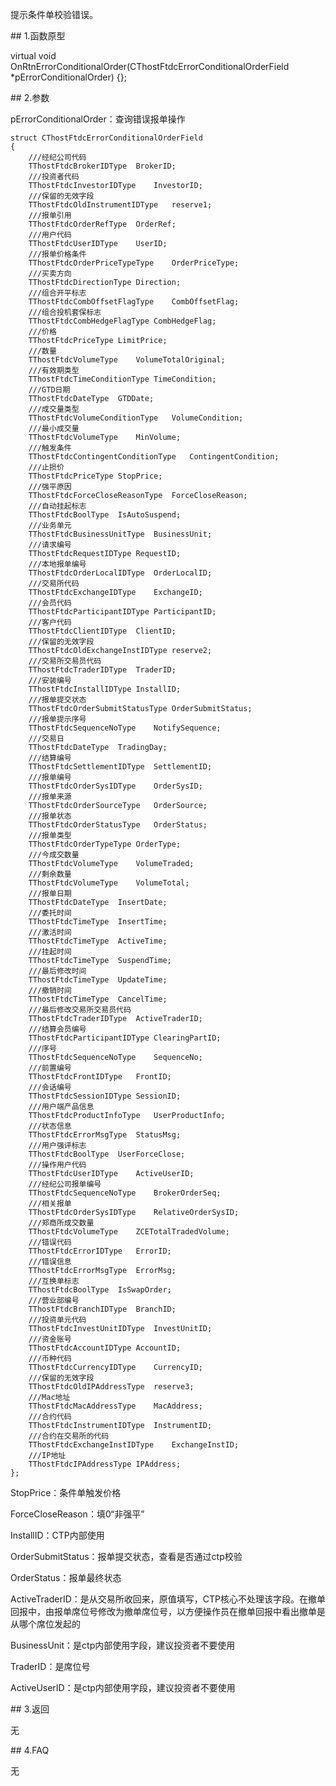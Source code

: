 <p>提示条件单校验错误。</p>
<span class="anchor" id="1fe60b9f-1b15-4132-8a65-1ec75f7847f9"></span>
## 1.函数原型
<p>virtual void OnRtnErrorConditionalOrder(CThostFtdcErrorConditionalOrderField *pErrorConditionalOrder) {};</p>
<span class="anchor" id="8a38d870-1766-4af8-b2af-fd1600ef3c58"></span>
## 2.参数
<p>pErrorConditionalOrder：查询错误报单操作</p>
<pre><code>struct CThostFtdcErrorConditionalOrderField
{
    ///经纪公司代码
    TThostFtdcBrokerIDType  BrokerID;
    ///投资者代码
    TThostFtdcInvestorIDType    InvestorID;
    ///保留的无效字段
    TThostFtdcOldInstrumentIDType   reserve1;
    ///报单引用
    TThostFtdcOrderRefType  OrderRef;
    ///用户代码
    TThostFtdcUserIDType    UserID;
    ///报单价格条件
    TThostFtdcOrderPriceTypeType    OrderPriceType;
    ///买卖方向
    TThostFtdcDirectionType Direction;
    ///组合开平标志
    TThostFtdcCombOffsetFlagType    CombOffsetFlag;
    ///组合投机套保标志
    TThostFtdcCombHedgeFlagType CombHedgeFlag;
    ///价格
    TThostFtdcPriceType LimitPrice;
    ///数量
    TThostFtdcVolumeType    VolumeTotalOriginal;
    ///有效期类型
    TThostFtdcTimeConditionType TimeCondition;
    ///GTD日期
    TThostFtdcDateType  GTDDate;
    ///成交量类型
    TThostFtdcVolumeConditionType   VolumeCondition;
    ///最小成交量
    TThostFtdcVolumeType    MinVolume;
    ///触发条件
    TThostFtdcContingentConditionType   ContingentCondition;
    ///止损价
    TThostFtdcPriceType StopPrice;
    ///强平原因
    TThostFtdcForceCloseReasonType  ForceCloseReason;
    ///自动挂起标志
    TThostFtdcBoolType  IsAutoSuspend;
    ///业务单元
    TThostFtdcBusinessUnitType  BusinessUnit;
    ///请求编号
    TThostFtdcRequestIDType RequestID;
    ///本地报单编号
    TThostFtdcOrderLocalIDType  OrderLocalID;
    ///交易所代码
    TThostFtdcExchangeIDType    ExchangeID;
    ///会员代码
    TThostFtdcParticipantIDType ParticipantID;
    ///客户代码
    TThostFtdcClientIDType  ClientID;
    ///保留的无效字段
    TThostFtdcOldExchangeInstIDType reserve2;
    ///交易所交易员代码
    TThostFtdcTraderIDType  TraderID;
    ///安装编号
    TThostFtdcInstallIDType InstallID;
    ///报单提交状态
    TThostFtdcOrderSubmitStatusType OrderSubmitStatus;
    ///报单提示序号
    TThostFtdcSequenceNoType    NotifySequence;
    ///交易日
    TThostFtdcDateType  TradingDay;
    ///结算编号
    TThostFtdcSettlementIDType  SettlementID;
    ///报单编号
    TThostFtdcOrderSysIDType    OrderSysID;
    ///报单来源
    TThostFtdcOrderSourceType   OrderSource;
    ///报单状态
    TThostFtdcOrderStatusType   OrderStatus;
    ///报单类型
    TThostFtdcOrderTypeType OrderType;
    ///今成交数量
    TThostFtdcVolumeType    VolumeTraded;
    ///剩余数量
    TThostFtdcVolumeType    VolumeTotal;
    ///报单日期
    TThostFtdcDateType  InsertDate;
    ///委托时间
    TThostFtdcTimeType  InsertTime;
    ///激活时间
    TThostFtdcTimeType  ActiveTime;
    ///挂起时间
    TThostFtdcTimeType  SuspendTime;
    ///最后修改时间
    TThostFtdcTimeType  UpdateTime;
    ///撤销时间
    TThostFtdcTimeType  CancelTime;
    ///最后修改交易所交易员代码
    TThostFtdcTraderIDType  ActiveTraderID;
    ///结算会员编号
    TThostFtdcParticipantIDType ClearingPartID;
    ///序号
    TThostFtdcSequenceNoType    SequenceNo;
    ///前置编号
    TThostFtdcFrontIDType   FrontID;
    ///会话编号
    TThostFtdcSessionIDType SessionID;
    ///用户端产品信息
    TThostFtdcProductInfoType   UserProductInfo;
    ///状态信息
    TThostFtdcErrorMsgType  StatusMsg;
    ///用户强评标志
    TThostFtdcBoolType  UserForceClose;
    ///操作用户代码
    TThostFtdcUserIDType    ActiveUserID;
    ///经纪公司报单编号
    TThostFtdcSequenceNoType    BrokerOrderSeq;
    ///相关报单
    TThostFtdcOrderSysIDType    RelativeOrderSysID;
    ///郑商所成交数量
    TThostFtdcVolumeType    ZCETotalTradedVolume;
    ///错误代码
    TThostFtdcErrorIDType   ErrorID;
    ///错误信息
    TThostFtdcErrorMsgType  ErrorMsg;
    ///互换单标志
    TThostFtdcBoolType  IsSwapOrder;
    ///营业部编号
    TThostFtdcBranchIDType  BranchID;
    ///投资单元代码
    TThostFtdcInvestUnitIDType  InvestUnitID;
    ///资金账号
    TThostFtdcAccountIDType AccountID;
    ///币种代码
    TThostFtdcCurrencyIDType    CurrencyID;
    ///保留的无效字段
    TThostFtdcOldIPAddressType  reserve3;
    ///Mac地址
    TThostFtdcMacAddressType    MacAddress;
    ///合约代码
    TThostFtdcInstrumentIDType  InstrumentID;
    ///合约在交易所的代码
    TThostFtdcExchangeInstIDType    ExchangeInstID;
    ///IP地址
    TThostFtdcIPAddressType IPAddress;
};
</code></pre>
<p>StopPrice：条件单触发价格</p>
<p>ForceCloseReason：填0“非强平”</p>
<p>InstallID：CTP内部使用</p>
<p>OrderSubmitStatus：报单提交状态，查看是否通过ctp校验</p>
<p>OrderStatus：报单最终状态</p>
<p>ActiveTraderID：是从交易所收回来，原值填写，CTP核心不处理该字段。在撤单回报中，由报单席位号修改为撤单席位号，以方便操作员在撤单回报中看出撤单是从哪个席位发起的</p>
<p>BusinessUnit：是ctp内部使用字段，建议投资者不要使用</p>
<p>TraderID：是席位号</p>
<p>ActiveUserID：是ctp内部使用字段，建议投资者不要使用</p>
<span class="anchor" id="0cdec716-27a7-41e7-9392-614ad8da205a"></span>
## 3.返回
<p>无</p>
<span class="anchor" id="19d937f3-5e57-46e3-a791-6e0b1e5cc03b"></span>
## 4.FAQ
<p>无</p>
